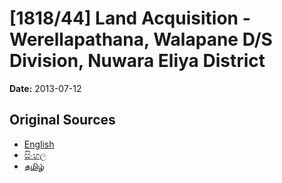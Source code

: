 # [1818/44] Land Acquisition - Werellapathana, Walapane D/S Division, Nuwara Eliya District

**Date:** 2013-07-12

## Original Sources

- [English](https://documents.gov.lk/view/extra-gazettes/2013/7/1818-44_E.pdf)
- [සිංහල](https://documents.gov.lk/view/extra-gazettes/2013/7/1818-44_S.pdf)
- [தமிழ்](https://documents.gov.lk/view/extra-gazettes/2013/7/1818-44_T.pdf)

